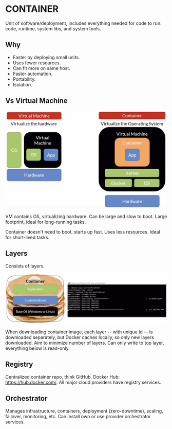 # CONTAINER

Unit of software/deployment, includes everything needed for code to run: code, runtime, system libs, and system tools.

## Why

* Faster by deploying small units.
* Uses fewer resources.
* Can fit more on same host.
* Faster automation.
* Portability.
* Isolation.

## Vs Virtual Machine

![Vs Virtual Machine](../img/vs-vm.png)

VM contains OS, virtualizing hardware. Can be large and slow to boot. Large footprint, ideal for long-running tasks.

Container doesn't need to boot, starts up fast. Uses less resources. Ideal for short-lived tasks.

## Layers

Consists of layers.

![Layers](../img/container-layers.png)

When downloading container image, each layer -- with unique id -- is downloaded separately, but Docker caches locally, so only new layers downloaded. Aim to minimize number of layers. Can only write to top layer, everything below is read-only.

## Registry

Centralized container repo, think GitHub. Docker Hub: <https://hub.docker.com/>. All major cloud providers have registry services.

## Orchestrator

Manages infrastructure, containers, deployment (zero-downtime), scaling, failover, monitoring, etc. Can install own or use provider orchestrator services.
